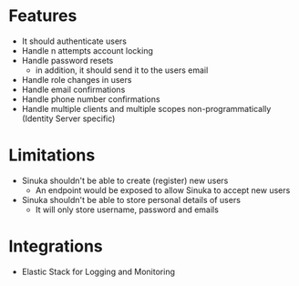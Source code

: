 # Features
- It should authenticate users
- Handle n attempts account locking
- Handle password resets
    - in addition, it should send it to the users email
- Handle role changes in users
- Handle email confirmations
- Handle phone number confirmations
- Handle multiple clients and multiple scopes non-programmatically (Identity Server specific)

# Limitations
- Sinuka shouldn't be able to create (register) new users
    - An endpoint would be exposed to allow Sinuka to accept new users
- Sinuka shouldn't be able to store personal details of users
    - It will only store username, password and emails

# Integrations
- Elastic Stack for Logging and Monitoring
